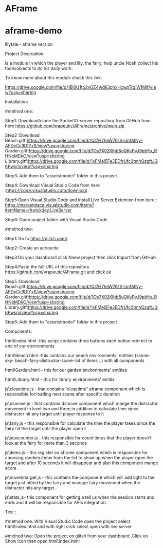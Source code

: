 
# AFrame


# aframe-demo
 Illytale  - aframe version

Project Description:

is a module in which the player and Illy, the fairy, help uncle Noah collect his tools/objects to do his daily work.

To know more about this module check this link:

https://drive.google.com/file/d/1Bl0U1to2vOZ4wd83phxHcwpTrgiWfMjf/view?usp=sharing
 
 Installation:

 #method one:
 
 Step1: Download/clone the SocketIO-server repository from GitHub from  here https://github.com/vrapeutic/AFrame/archive/main.zip
 
 Step2 :Download 
 Beach.gltf:https://drive.google.com/file/d/1QI7H7heW761S-Un1MNy-AFDvCc9DlYxS/view?usp=sharing
 Garden.gltf:https://drive.google.com/file/d/1Os7X02KIhb5uQKyPvJ9pbYp_RHNeMDkC/view?usp=sharing
 Library.gltf:https://drive.google.com/file/d/1xFMej5Fe3EDfrUfc0tmhQzgftJG6Pwsm/view?usp=sharing
 
Step3: Add them to "assets\model" folder in this project 

Step4: Download Visual Studio Code from here :https://code.visualstudio.com/download
 
Step5:Open  Visual Studio Code and install Live Server Extention from here : https://marketplace.visualstudio.com/items?itemName=ritwickdey.LiveServer

Step6: Open project folder with Visual Studio Code

#method two:

Step1: Go to https://glitch.com/

Step2: Create an accounte 

Step3:On your dashboard click Nnew project then click Import from GitHub

Step4:Paste the full URL of this repository https://github.com/vrapeutic/AFrame.git and click ok

Step5 :Download 
 Beach.gltf:https://drive.google.com/file/d/1QI7H7heW761S-Un1MNy-AFDvCc9DlYxS/view?usp=sharing
 Garden.gltf:https://drive.google.com/file/d/1Os7X02KIhb5uQKyPvJ9pbYp_RHNeMDkC/view?usp=sharing
 Library.gltf:https://drive.google.com/file/d/1xFMej5Fe3EDfrUfc0tmhQzgftJG6Pwsm/view?usp=sharing

Step6: Add them to "assets\model" folder in this project
 
 Components:

 html\index.html -this script contains three buttons each button redirect to one of our environments
 
 html\Beach.html -this contains  our beach environments' entities (scene-sky- beach-fairy-distructor-score-list of items ..) with all components
 
 html\Garden.html - this for our garden environments' entities
 
 html\Library.html - this for library environments' entitis
 
 js\closetime.js - that contains “closetime” aframe component which is responsible for loading next scene after specific duration
 
 js\dsmove.js - that contains dsmove component which mange the distractor movement in level two and three,in addition to calculate time since distractor hit any target until       player response to it
 
 js\fairy.js - this responsible for calculate the time the player takes since the fairy hit the target until the player open it 
 
 js\inpscounter.js - this responsible for count times that the player doesn’t look at the fairy for more than 3 seconds
 
 js\items.js - this register an aframe component which is responsible for choosing random items from the list to show up when the player open the target and after 10 seconds it    will disappear and also this component mange score .
 
 js\movetotarget.js - this contains the component which will add light to the target just hitted by the fairy and manage fairy movement when the distractor hits any target .
 
 js\stats.js- this component for getting a tell us when the session starts and ends and it will be responsible for APIs integration.
 
Test :

#method one:
 With Visual Studio Code open the project select html\index.html and with right click select open with live server
 
#method two:
  Open the project on glitsh from your dashboard ,Click on Show icon  then open html\index.html


